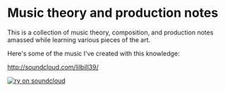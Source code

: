 # Music theory and production notes

This is a collection of music theory, composition, and production notes amassed while learning various pieces of the art.

Here's some of the music I've created with this knowledge:

http://soundcloud.com/lilbill39/

[![ry on soundcloud](https://w.soundcloud.com/icon/?url=http%3A%2F%2Fsoundcloud.com%2Flilbill39&color=orange_transparent&size=32)](http://soundcloud.com/lilbill39/)

